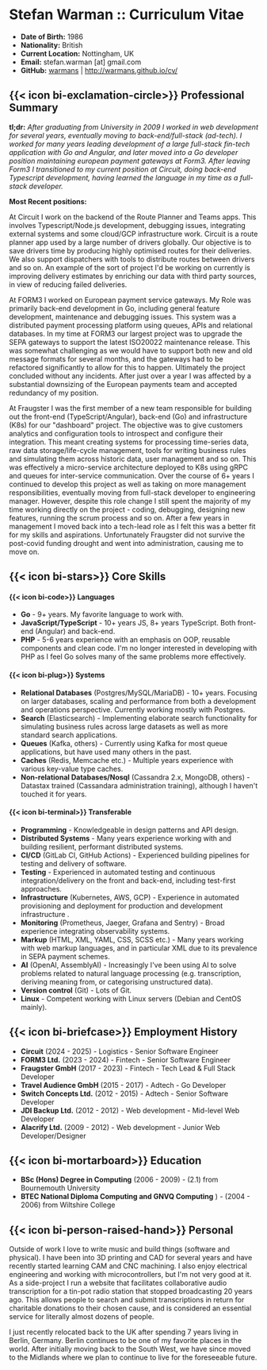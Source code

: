 Stefan Warman :: Curriculum Vitae
=====================================

* **Date of Birth:** 1986
* **Nationality:** British
* **Current Location:** Nottingham, UK
* **Email:** stefan.warman [at] gmail.com
* **GitHub:** [warmans](https://github.com/warmans) | http://warmans.github.io/cv/

## {{< icon bi-exclamation-circle>}} Professional Summary

**tl;dr:** *After graduating from University in 2009 I worked in web development for several years, eventually moving to
back-end/full-stack (ad-tech). I worked for many years leading development of a large full-stack
fin-tech application with Go and Angular, and later moved into a Go developer position maintaining european
payment gateways at Form3. After leaving Form3 I transitioned to my current position at Circuit, doing back-end Typescript development,
having learned the language in my time as a full-stack developer.*

**Most Recent positions:** 

At Circuit I work on the backend of the Route Planner and Teams apps. This involves Typescript/Node.js development, 
debugging issues, integrating external systems and some cloud/GCP infrastructure work. Circuit is a route planner
app used by a large number of drivers globally. Our objective is to save drivers time by producing highly optimised 
routes for their deliveries. We also support dispatchers with tools to distribute routes between drivers and so on. 
An example of the sort of project I'd be working on currently is improving delivery estimates by enriching our 
data with third party sources, in view of reducing failed deliveries.

At FORM3 I worked on European payment service gateways. My Role was primarily back-end development in Go,
including general feature development, maintenance and debugging issues. 
This system was a distributed payment processing platform using queues, APIs and relational databases.
In my time at FORM3 our largest project was to upgrade the SEPA gateways to support the latest ISO20022 maintenance release. This was somewhat challenging
as we would have to support both new and old message formats for several months, and the gateways had to be refactored
significantly to allow for this to happen. Ultimately the project concluded without any incidents.
After just over a year I was affected by a substantial downsizing of the European payments team and accepted redundancy of my position.

At Fraugster I was the first member of a new team responsible for building out the front-end (TypeScript/Angular), back-end (Go) and
infrastructure (K8s) for our "dashboard" project. The objective was to give customers analytics and configuration tools to introspect 
and configure their integration.
This meant creating systems for processing time-series data, raw data storage/life-cycle management, tools for writing business rules
and simulating them across historic data, user management and so on. This was effectively a micro-service architecture deployed to K8s using gRPC and queues for 
inter-service communication.
Over the course of 6+ years I continued to develop this project as well as taking on more management responsibilities,
eventually moving from full-stack developer to engineering manager. However, despite this role change
I still spent the majority of my time working directly on the project - coding, debugging, designing new features, running the 
scrum process and so on. After a few years in management I moved back into a tech-lead role as I felt this was a better fit for my skills and aspirations.
Unfortunately Fraugster did not survive the post-covid funding drought and went into administration, causing me to move on.

## {{< icon bi-stars>}} Core Skills

#### {{< icon bi-code>}} Languages

* **Go** - 9+ years. My favorite language to work with.
* **JavaScript/TypeScript** - 10+ years JS, 8+ years TypeScript. Both front-end (Angular) and back-end.
* **PHP** - 5-6 years experience with an emphasis on OOP, reusable components and clean code. I'm no longer interested in developing with PHP as I feel Go solves many of the same problems more effectively.

#### {{< icon bi-plug>}} Systems

* **Relational Databases** (Postgres/MySQL/MariaDB) - 10+ years. Focusing on larger databases, scaling and performance from both a development and operations perspective. Currently working mostly with Postgres.
* **Search** (Elasticsearch) - Implementing elaborate search functionality for simulating business rules across large datasets as well as more standard search applications.
* **Queues** (Kafka, others) - Currently using Kafka for most queue applications, but have used many others in the past.
* **Caches** (Redis, Memcache etc.) - Multiple years experience with various key-value type caches.
* **Non-relational Databases/Nosql** (Cassandra 2.x, MongoDB, others) - Datastax trained (Cassandara administration training), although I haven't touched it for years.

#### {{< icon bi-terminal>}} Transferable

* **Programming** - Knowledgeable in design patterns and API design.
* **Distributed Systems** - Many years experience working with and building resilient, performant distributed systems.
* **CI/CD** (GitLab CI, GitHub Actions) - Experienced building pipelines for testing and delivery of software.
* **Testing** - Experienced in automated testing and continuous integration/delivery on the front and back-end, including test-first approaches.
* **Infrastructure** (Kubernetes, AWS, GCP) - Experience in automated provisioning and deployment for production and development infrastructure .
* **Monitoring** (Prometheus, Jaeger, Grafana and Sentry) - Broad experience integrating observability systems.
* **Markup** (HTML, XML, YAML, CSS, SCSS etc.) - Many years working with web markup languages, and in particular XML due to its prevalence in SEPA payment schemes.
* **AI** (OpenAI, AssemblyAI) - Increasingly I've been using AI to solve problems related to natural language processing (e.g. transcription, deriving meaning from, or categorising unstructured data).
* **Version control** (Git) - Lots of Git.
* **Linux** - Competent working with Linux servers (Debian and CentOS mainly).

## {{< icon bi-briefcase>}} Employment History

* **Circuit** (2024 - 2025) - Logistics - Senior Software Engineer
* **FORM3 Ltd.** (2023 - 2024) - Fintech - Senior Software Engineer
* **Fraugster GmbH** (2017 - 2023) - Fintech - Tech Lead & Full Stack Developer
* **Travel Audience GmbH** (2015 - 2017) - Adtech - Go Developer 
* **Switch Concepts Ltd.** (2012 - 2015) - Adtech - Senior Software Developer
* **JDI Backup Ltd.** (2012 - 2012) - Web development - Mid-level Web Developer
* **Alacrify Ltd.** (2009 - 2012)  - Web development - Junior Web Developer/Designer

## {{< icon bi-mortarboard>}} Education

* **BSc (Hons) Degree in Computing** (2006 - 2009) - (2.1) from Bournemouth University
* **BTEC National Diploma Computing and GNVQ Computing** ) - (2004 - 2006) from Wiltshire College

## {{< icon bi-person-raised-hand>}} Personal

Outside of work I love to write music and build things (software and physical). I have been into 3D printing and CAD for several years
and have recently started learning CAM and CNC machining. I also enjoy electrical engineering and working with microcontrollers, but I'm not very good at it. 
As a side-project I run a website that facilitates collaborative audio transcription for a tin-pot radio station that
stopped broadcasting 20 years ago. This allows people to search and submit transcriptions in return for charitable donations
to their chosen cause, and is considered an essential service for literally almost dozens of people.

I just recently relocated back to the UK after spending 7 years living in Berlin, Germany. Berlin continues to be
one of my favorite places in the world. After initially moving back to the South West, we have since moved to the
Midlands where we plan to continue to live for the foreseeable future.
